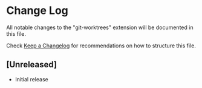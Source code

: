 # Change Log

All notable changes to the "git-worktrees" extension will be documented in this file.

Check [Keep a Changelog](http://keepachangelog.com/) for recommendations on how to structure this file.

## [Unreleased]

- Initial release